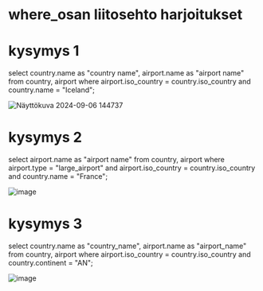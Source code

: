 # where_osan liitosehto harjoitukset

# kysymys 1
select country.name as "country name", airport.name as "airport name"
from country, airport
where airport.iso_country = country.iso_country
and country.name = "Iceland";

![Näyttökuva 2024-09-06 144737](https://github.com/user-attachments/assets/9edcd437-cd0c-42e6-987d-9708443c7f96)

# kysymys 2
select airport.name as "airport name"
from country, airport
where airport.type = "large_airport"
and airport.iso_country = country.iso_country
and country.name = "France";

![image](https://github.com/user-attachments/assets/53ac8d9c-6dca-4890-914c-d4f001e3cfd4)

# kysymys 3
select country.name as "country_name", airport.name as "airport_name"
from country, airport
where airport.iso_country = country.iso_country
and country.continent = "AN";

![image](https://github.com/user-attachments/assets/e0a069ae-6ad6-4a40-b3a1-0390714c21c8)
